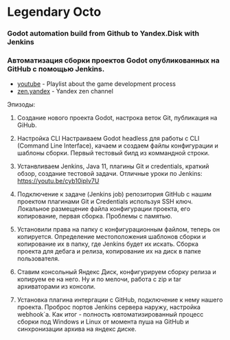 # Legendary Octo

### Godot automation build from Github to Yandex.Disk with Jenkins
### Автоматизация сборки проектов Godot опубликованных на GitHub с помощью Jenkins.

- [youtube] - Playlist about the game development process
- [zen.yandex] - Yandex zen channel


Эпизоды:

1. Создание нового проекта Godot, настрока веток Git, публикация на GiHub.

2. Настройка CLI
Настраиваем Godot headless для работы с CLI (Command Line Interface), качаем и создаем файлы конфигурации и шаблоны сборки. Первый тестовый билд из коммандной строки.

3. Устанвливаем Jenkins, Java 11, плагины Git и credentials, краткий обзор, создание тестовой задачи.
Отличные уроки по Jenkins: https://youtu.be/cyb10iplv7U

4. Подключение к задаче (Jenkins job) репозитория GitHub с нашим проектом плагинами Git и Credentials используя SSH ключ. Локальное размещение файла конфигурации проекта, его копирование, первая сборка. 
Проблемы с памятью.

5. Установили права на папку с конфигурационным файлом, теперь он копируется.
Определение местоположения шаблонов сборки и копирование их в папку, где Jenkins будет их искать.
Сборка проекта для дебага и релиза, копирование их на диск в папке пользователя.

6. Ставим консольный Яндекс Диск, конфигурируем сборку релиза и копируем ее на него. 
Ну и по мелочи, работа с zip и tar архиваторами из консоли.

7. Установка плагина интергации с GitHub, подключение к нему нашего проекта. Проброс портов Jenkins сервера наружу, настройка webhook`а. Как итог - полность ювтоматизированный процесс сборки под Windows и Linux от момента пуша на GitHub и синхронизации архива на яндекс диске.





[youtube]: <https://www.youtube.com/playlist?list=PLJn3nbk2RjwTLSOScJAj4baxdRvvIUYc7>
[zen.yandex]: <https://zen.yandex.ru/id/5f1fba986c65f077ded554b3>
